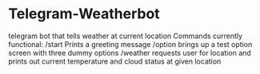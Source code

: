 # Telegram-Weatherbot
telegram bot that tells weather at current location
Commands currently functional: 
/start Prints a greeting message
/option brings up a test option screen with three dummy options
/weather requests user for location and prints out current temperature and cloud status at given location
